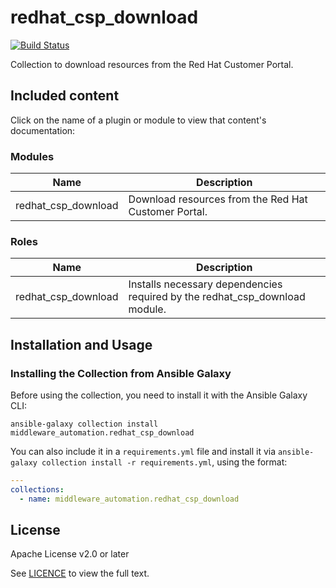 # redhat_csp_download

[![Build Status](https://github.com/ansible-middleware/redhat-csp-download/workflows/CI/badge.svg?branch=main)](https://github.com/ansible-middleware/redhat-csp-download/actions?workflow=CI)

Collection to download resources from the Red Hat Customer Portal.

## Included content

Click on the name of a plugin or module to view that content's documentation:

### Modules
Name | Description
--- | ---
redhat_csp_download|Download resources from the Red Hat Customer Portal.

### Roles
Name | Description
--- | ---
redhat_csp_download|Installs necessary dependencies required by the redhat_csp_download module.

## Installation and Usage

### Installing the Collection from Ansible Galaxy

Before using the collection, you need to install it with the Ansible Galaxy CLI:

    ansible-galaxy collection install middleware_automation.redhat_csp_download

You can also include it in a `requirements.yml` file and install it via `ansible-galaxy collection install -r requirements.yml`, using the format:

```yaml
---
collections:
  - name: middleware_automation.redhat_csp_download
```

## License

Apache License v2.0 or later

See [LICENCE](LICENSE) to view the full text.


